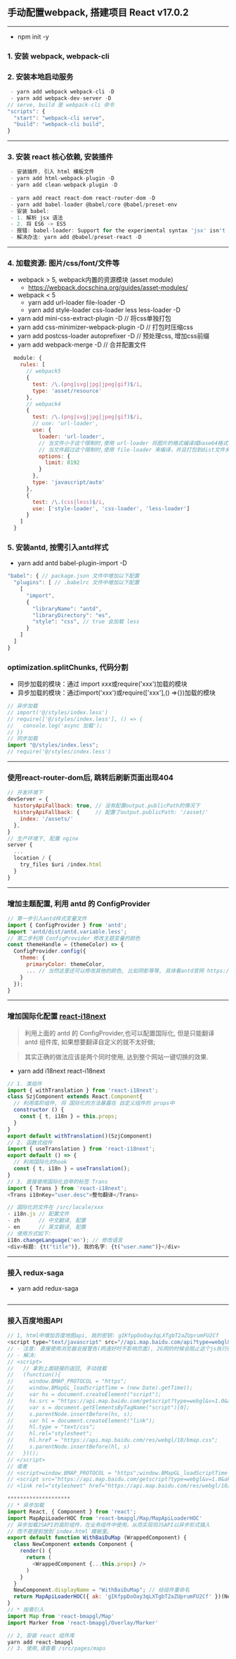 ## 手动配置webpack, 搭建项目 React v17.0.2
---
- npm init -y
### 1. 安装 webpack, webpack-cli
### 2. 安装本地启动服务
```js
 - yarn add webpack webpack-cli -D
 - yarn add webpack-dev-server -D
// serve, build 是 webpack-cli 命令
"scripts": {
  "start": "webpack-cli serve",
  "build": "webpack-cli build",
}
```
---
### 3. 安装 react 核心依赖, 安装插件
```js
 - 安装插件, 引入 html 模板文件
 - yarn add html-webpack-plugin -D
 - yarn add clean-webpack-plugin -D
 
 - yarn add react react-dom react-router-dom -D
 - yarn add babel-loader @babel/core @babel/preset-env
 - 安装 babel:
 - 1. 解析 jsx 语法
 - 2. 将 ES6 -> ES5
 - 报错: babel-loader: Support for the experimental syntax 'jsx' isn't currently enabled(不支持jsx语法,需要单独的处理jsx的插件)
 - 解决办法: yarn add @babel/preset-react -D
```
---

### 4. 加载资源: 图片/css/font/文件等
- webpack > 5, webpack内置的资源模块 (asset module)
  - https://webpack.docschina.org/guides/asset-modules/
- webpack < 5
  - yarn add url-loader file-loader -D
  - yarn add style-loader css-loader less less-loader -D
- yarn add mini-css-extract-plugin -D // 将css单独打包
- yarn add css-minimizer-webpack-plugin -D // 打包时压缩css
- yarn add postcss-loader autoprefixer -D  // 预处理css, 增加css前缀
- yarn add webpack-merge -D // 合并配置文件
```js
  module: {
    rules: [
      // webpack5
      { 
        test: /\.(png|svg|jpg|jpeg|gif)$/i,
        type: 'asset/resource'
      },
      // webpack4
      {
        test: /\.(png|svg|jpg|jpeg|gif)$/i,
        // use: 'url-loader',
        use: {
          loader: 'url-loader',
          // 当文件小于这个限制时,使用 url-loader 将图片的格式编译成base64格式
          // 当文件超过这个限制时,使用 file-loader 来编译，并且打包到dist文件夹下面
          options: {
            limit: 8192
          }
        },
        type: 'javascript/auto'
      },
      {
        test: /\.(css|less)$/i,
        use: ['style-loader', 'css-loader', 'less-loader']
      }
    ]
  }
```

### 5. 安装antd, 按需引入antd样式
- yarn add antd babel-plugin-import -D
```js
"babel": { // package.json 文件中增加以下配置
  "plugins": [ // .babelrc 文件中增加以下配置
    [
      "import",
      {
        "libraryName": "antd",
        "libraryDirectory": "es",
        "style": "css", // true 会加载 less 
      }
    ]
  ]
}
```
### optimization.splitChunks, 代码分割
- 同步加载的模块：通过 import xxx或require('xxx')加载的模块
- 异步加载的模块：通过import('xxx')或require(['xxx'],() =>{})加载的模块
```js
// 异步加载
// import('@/styles/index.less')
// require(['@/styles/index.less'], () => {
//   console.log('async 加载');
// })
// 同步加载
import "@/styles/index.less";
// require('@/styles/index.less')
```
------------------------
### 使用react-router-dom后, 跳转后刷新页面出现404
```js
// 开发环境下
devServer = {
  historyApiFallback: true, // 没有配置output.publicPath的情况下
  historyApiFallback: {     // 配置了output.publicPath: '/asset/'
    index: '/assets/'
  },
}
// 生产环境下, 配置 nginx
server {
  ...
  location / {
    try_files $uri /index.html
  }
}
```
------------------------
### 增加主题配置, 利用 antd 的 ConfigProvider
```js
// 第一步引入antd样式变量文件
import { ConfigProvider } from 'antd';
import 'antd/dist/antd.variable.less';
// 第二步利用 ConfigProvider 修改主题变量的颜色
const themeHandle = (themeColor) => {
  ConfigProvider.config({
    theme: {
      primaryColor: themeColor,
      ... // 当然这里还可以修改其他的颜色, 比如阴影等等, 具体看antd官网 https://ant.design/docs/react/customize-theme-cn
    }
  });
}
```
------------------------
### 增加国际化配置 [react-i18next](https://github.com/i18next/react-i18next)
>利用上面的 antd 的 ConfigProvider,也可以配置国际化, 但是只能翻译 antd 组件库, 如果想要翻译自定义的就不太好做;

>其实正确的做法应该是两个同时使用, 达到整个网站一键切换的效果.
- yarn add i18next react-i18next 
```js
// 1. 类组件
import { withTranslation } from 'react-i18next';
class SzjComponent extends React.Component{
  // 利用高阶组件, 将 国际化的方法暴露在 自定义组件的 props中
  constructor () {
    const { t, i18n } = this.props;
  }
}
export default withTranslation()(SzjComponent)
// 2. 函数式组件
import { useTranslation } from 'react-i18next';
export default () => {
  // 利用国际化的hook
  const { t, i18n } = useTranslation();
}
// 3. 直接使用国际化自带的标签 Trans
import { Trans } from 'react-i18next';
<Trans i18nKey="user.desc">整句翻译</Trans>

// 国际化的文件在 /src/locale/xxx
- i18n.js // 配置文件
- zh      // 中文翻译, 配置
- en      // 英文翻译, 配置
// 使用方式如下:
i18n.changeLanguage('en'); // 修改语言
<div>标题: {t("title")}, 我的名字: {t("user.name")}</div>
```
------------------------
### 接入 redux-saga
- yarn add redux-saga
```js
```
------------------------
### 接入百度地图API
```js
// 1, html中增加百度地图api, 我的密钥: gIKfppDoOay3qLXTgbT2aZUprumFU2Cf
<script type="text/javascript" src="//api.map.baidu.com/api?type=webgl&v=1.0&ak=您的密钥"></script>
// - 注意: 直接使用浏览器会报警告(网速好时不影响页面), 2G网的时候会阻止这个js执行(因为chrome Version > 55时,限制document.write写入插件)
// - 解决: 
// <script>
//   // 拿到上面链接的返回, 手动挂载
//   (function(){
//     window.BMAP_PROTOCOL = "https";
//     window.BMapGL_loadScriptTime = (new Date).getTime();
//     var hs = document.createElement("script");
//     hs.src = "https://api.map.baidu.com/getscript?type=webgl&v=1.0&ak=gIKfppDoOay3qLXTgbT2aZUprumFU2Cf&services=&t=20220224113913";
//     var s = document.getElementsByTagName("script")[0]; 
//     s.parentNode.insertBefore(hs, s);
//     var hl = document.createElement("link");
//     hl.type = "text/css";
//     hl.rel="stylesheet";
//     hl.href = "https://api.map.baidu.com/res/webgl/10/bmap.css";
//     s.parentNode.insertBefore(hl, s)
//   })();
// </script>
// 或者
// <script>window.BMAP_PROTOCOL = "https";window.BMapGL_loadScriptTime = (new Date).getTime();</script>
// <script src="https://api.map.baidu.com/getscript?type=webgl&v=1.0&ak=gIKfppDoOay3qLXTgbT2aZUprumFU2Cf&services=&t=20220224113913"></script>
// <link rel="stylesheet" href="https://api.map.baidu.com/res/webgl/10/bmap.css">

********************
// * 异步加载
import React, { Component } from 'react';
import MapApiLoaderHOC from 'react-bmapgl/Map/MapApiLoaderHOC'
// 异步加载JSAPI的高阶组件，在业务组件中使用，从而实现将JSAPI以异步形式插入
// 而不是提前放到`index.html`模板里。
export default function WithBaiDuMap (WrappedComponent) {
  class NewComponent extends Component {
    render() {
      return (
        <WrappedComponent {...this.props} />
      )
    }
  }
  NewComponent.displayName = "WithBaiDuMap"; // 给组件重命名
  return MapApiLoaderHOC({ ak: 'gIKfppDoOay3qLXTgbT2aZUprumFU2Cf' })(NewComponent)
}
// * 按需引入
import Map from 'react-bmapgl/Map'
import Marker from 'react-bmapgl/Overlay/Marker'

// 2, 安装 react 组件库
yarn add react-bmapgl
// 3. 使用,请查看 /src/pages/maps
```

### 
